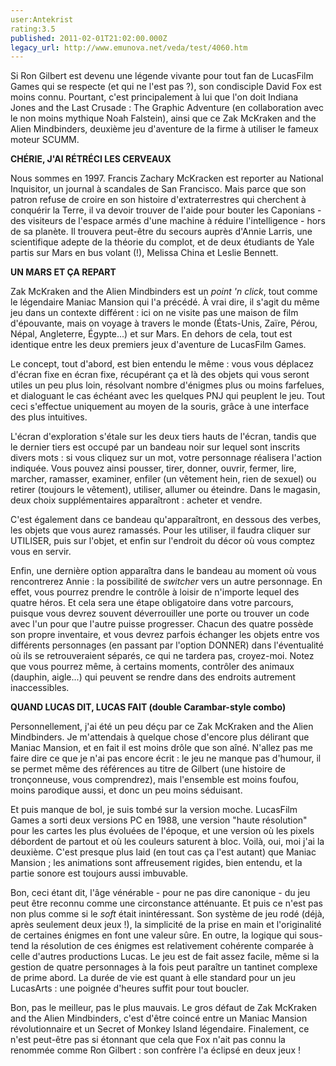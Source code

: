 ```yaml
---
user:Antekrist
rating:3.5
published: 2011-02-01T21:02:00.000Z
legacy_url: http://www.emunova.net/veda/test/4060.htm
---
```

Si Ron Gilbert est devenu une légende vivante pour tout fan de LucasFilm Games qui se respecte (et qui ne l'est pas ?), son condisciple David Fox est moins connu. Pourtant, c'est principalement à lui que l'on doit Indiana Jones and the Last Crusade : The Graphic Adventure (en collaboration avec le non moins mythique Noah Falstein), ainsi que ce Zak McKraken and the Alien Mindbinders, deuxième jeu d'aventure de la firme à utiliser le fameux moteur SCUMM.  

  

**CHÉRIE, J'AI RÉTRÉCI LES CERVEAUX**  

Nous sommes en 1997\. Francis Zachary McKracken est reporter au National Inquisitor, un journal à scandales de San Francisco. Mais parce que son patron refuse de croire en son histoire d'extraterrestres qui cherchent à conquérir la Terre, il va devoir trouver de l'aide pour bouter les Caponians - des visiteurs de l'espace armés d'une machine à réduire l'intelligence - hors de sa planète. Il trouvera peut-être du secours auprès d'Annie Larris, une scientifique adepte de la théorie du complot, et de deux étudiants de Yale partis sur Mars en bus volant (!), Melissa China et Leslie Bennett.  

  

**UN MARS ET ÇA REPART**  

Zak McKraken and the Alien Mindbinders est un _point 'n click_, tout comme le légendaire Maniac Mansion qui l'a précédé. À vrai dire, il s'agit du même jeu dans un contexte différent : ici on ne visite pas une maison de film d'épouvante, mais on voyage à travers le monde (États-Unis, Zaïre, Pérou, Népal, Angleterre, Égypte...) et sur Mars. En dehors de cela, tout est identique entre les deux premiers jeux d'aventure de LucasFilm Games.  

Le concept, tout d'abord, est bien entendu le même : vous vous déplacez d'écran fixe en écran fixe, récupérant ça et là des objets qui vous seront utiles un peu plus loin, résolvant nombre d'énigmes plus ou moins farfelues, et dialoguant le cas échéant avec les quelques PNJ qui peuplent le jeu. Tout ceci s'effectue uniquement au moyen de la souris, grâce à une interface des plus intuitives.  

L'écran d'exploration s'étale sur les deux tiers hauts de l'écran, tandis que le dernier tiers est occupé par un bandeau noir sur lequel sont inscrits divers mots : si vous cliquez sur un mot, votre personnage réalisera l'action indiquée. Vous pouvez ainsi pousser, tirer, donner, ouvrir, fermer, lire, marcher, ramasser, examiner, enfiler (un vêtement hein, rien de sexuel) ou retirer (toujours le vêtement), utiliser, allumer ou éteindre. Dans le magasin, deux choix supplémentaires apparaîtront : acheter et vendre.  

C'est également dans ce bandeau qu'apparaîtront, en dessous des verbes, les objets que vous aurez ramassés. Pour les utiliser, il faudra cliquer sur UTILISER, puis sur l'objet, et enfin sur l'endroit du décor où vous comptez vous en servir.  

Enfin, une dernière option apparaîtra dans le bandeau au moment où vous rencontrerez Annie : la possibilité de _switcher_ vers un autre personnage. En effet, vous pourrez prendre le contrôle à loisir de n'importe lequel des quatre héros. Et cela sera une étape obligatoire dans votre parcours, puisque vous devrez souvent déverrouiller une porte ou trouver un code avec l'un pour que l'autre puisse progresser. Chacun des quatre possède son propre inventaire, et vous devrez parfois échanger les objets entre vos différents personnages (en passant par l'option DONNER) dans l'éventualité où ils se retrouveraient séparés, ce qui ne tardera pas, croyez-moi. Notez que vous pourrez même, à certains moments, contrôler des animaux (dauphin, aigle...) qui peuvent se rendre dans des endroits autrement inaccessibles.  

  

**QUAND LUCAS DIT, LUCAS FAIT (double Carambar-style combo)**  

Personnellement, j'ai été un peu déçu par ce Zak McKraken and the Alien Mindbinders. Je m'attendais à quelque chose d'encore plus délirant que Maniac Mansion, et en fait il est moins drôle que son aîné. N'allez pas me faire dire ce que je n'ai pas encore écrit : le jeu ne manque pas d'humour, il se permet même des références au titre de Gilbert (une histoire de tronçonneuse, vous comprendrez), mais l'ensemble est moins foufou, moins parodique aussi, et donc un peu moins séduisant.  

Et puis manque de bol, je suis tombé sur la version moche. LucasFilm Games a sorti deux versions PC en 1988, une version "haute résolution" pour les cartes les plus évoluées de l'époque, et une version où les pixels débordent de partout et où les couleurs saturent à bloc. Voilà, oui, moi j'ai la deuxième. C'est presque plus laid (en tout cas ça l'est autant) que Maniac Mansion ; les animations sont affreusement rigides, bien entendu, et la partie sonore est toujours aussi imbuvable.  

Bon, ceci étant dit, l'âge vénérable - pour ne pas dire canonique - du jeu peut être reconnu comme une circonstance atténuante. Et puis ce n'est pas non plus comme si le _soft_ était inintéressant. Son système de jeu rodé (déjà, après seulement deux jeux !), la simplicité de la prise en main et l'originalité de certaines énigmes en font une valeur sûre. En outre, la logique qui sous-tend la résolution de ces énigmes est relativement cohérente comparée à celle d'autres productions Lucas. Le jeu est de fait assez facile, même si la gestion de quatre personnages à la fois peut paraître un tantinet complexe de prime abord. La durée de vie est quant à elle standard pour un jeu LucasArts : une poignée d'heures suffit pour tout boucler.  

Bon, pas le meilleur, pas le plus mauvais. Le gros défaut de Zak McKraken and the Alien Mindbinders, c'est d'être coincé entre un Maniac Mansion révolutionnaire et un Secret of Monkey Island légendaire. Finalement, ce n'est peut-être pas si étonnant que cela que Fox n'ait pas connu la renommée comme Ron Gilbert : son confrère l'a éclipsé en deux jeux !